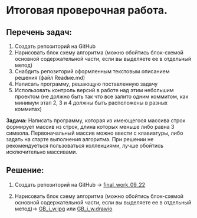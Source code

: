 # Итоговая проверочная работа.

## Перечень задач:
1. Создать репозиторий на GitHub
2. Нарисовать блок схему алгоритма (можно обойтись блок-схемой основной содержательной части, если вы выделяете ее в отдельный метод)
3. Снабдить репозиторий оформленным текстовым описанием решения (файл Readмe.md)
4. Написать программу, решающую поставленную задачу
5. Использовать контроль версий в работе над этим небольшим проектом (не должно быть так что все залито одним коммитом, как минимум этап 2, 3 и 4 должны быть расположены в разных коммитах)

**Задача:** Написать программу, которая из имеющегося массива строк формирует массив из строк, длина которых меньше либо равна 3 символа. Первоначальный массив можно ввести с клавиатуры, либо задать на старте выполнения алгоритма. При решении не рекомендуеться пользоваться коллекциями, лучше обойтись исключительно массивами.

## Решение:

1. Создать репозиторий на GitHub -> [final_work_09_22][gb1]

2. Нарисовать блок схему алгоритма (можно обойтись блок-схемой основной содержательной части, если вы выделяете ее в отдельный метод)-> [GB_i_w.jpg][gb2] или [GB_i_w.drawio][gb3]

[gb1]: https://github.com/NikitaX007/final_work_09_22
[gb2]: https://github.com/NikitaX007/final_work_09_22/blob/master/GB_i_w.jpg
[gb3]: https://github.com/NikitaX007/final_work_09_22/blob/master/GB_i_w.drawio